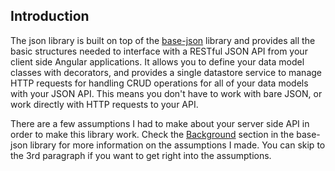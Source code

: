 ## Introduction

The json library is built on top of the [base-json](./base-json) library
and provides all the basic structures needed to interface with a RESTful JSON
API from your client side Angular applications. It allows you to define your
data model classes with decorators, and provides a single datastore service to
manage HTTP requests for handling CRUD operations for all of your data models
with your JSON API. This means you don't have to work with bare JSON, or work
directly with HTTP requests to your API.

There are a few assumptions I had to make about your server side API in order
to make this library work. Check the [Background](./json-overview/readme#background)
section in the base-json library for more information on the assumptions I made.
You can skip to the 3rd paragraph if you want to get right into the assumptions.
